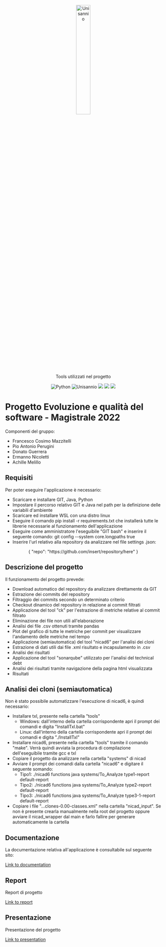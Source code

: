 <p align= "center">
<img src="https://www.unisannio.it/sites/default/files/emblema.png.pagespeed.ce.L9uvAVRynq.png" alt="Unisannio" width= 30%>
</p>
<p align="center">
    Tools utilizzati nel progetto
</p>
<p align="center">
    <img src="https://img.shields.io/badge/Python-v3-blue" alt="Python">
    <img src="https://img.shields.io/badge/Unisannio-Evoluzione%20e%20qualità%20del%20Software-blue" alt="Unisannio">
    <img src = "https://img.shields.io/badge/ck%20tools-blue">
    <img src = "https://img.shields.io/badge/nicad6-blue">
    <img src = "https://img.shields.io/badge/sonarqube-blue">


# Progetto Evoluzione e qualità del software - Magistrale 2022

Componenti del gruppo:
- Francesco Cosimo Mazzitelli
- Pio Antonio Perugini
- Donato Guerrera
- Ermanno Nicoletti
- Achille Melillo

## Requisiti
Per poter eseguire l'applicazione è necessario:
- Scaricare e installare GIT, Java, Python
- Impostare il percorso relativo  GIT e Java nel path per la definizione delle variabili d'ambiente
- Scaricare ed installare WSL con una distro linux
- Eseguire il comando pip install -r requirements.txt che installerà tutte le librerie necessarie al funzionamento dell'applicazione
- Eseguire come amministratore l'eseguibile "GIT bash" e inserire il seguente comando: git config --system core.longpaths true 
- Inserire l'url relativo alla repository da analizzare nel file settings .json:
<p align=center> { "repo": "https://github.com/insert/repository/here" } </p>

## Descrizione del progetto
Il funzionamento del progetto prevede: 
- Download automatico del repository da analizzare direttamente da GIT
- Estrazione dei commits del repository
- Filtraggio dei commits secondo un determinato criterio
- Checkout dinamico del repository in relazione ai commit filtrati
- Applicazione del tool "ck" per l'estrazione di metriche relative al commit filtrato
- Eliminazione dei file non utili all'elaborazione
- Analisi dei file .csv ottenuti tramite pandas
- Plot del grafico di tutte le metriche per commit per visualizzare l'andamento delle metriche nel tempo
- Applicazione (semiautomatica) del tool "nicad6" per l'analisi dei cloni
- Estrazione di dati utili dai file .xml risultato e incapsulamento in .csv
- Analisi dei risultati 
- Applicazione del tool "sonarqube" utilizzato per l'analisi del technical debt
- Analisi dei risultati tramite navigazione della pagina html visualizzata
- Risultati

## Analisi dei cloni (semiautomatica)

Non è stato possibile automatizzare l'esecuzione di nicad6, è quindi necessario:
- Installare txl, presente nella cartella "tools"
    - Windows: dall'interno della cartella corrispondente apri il prompt dei comandi e digita "InstallTxl.bat"
    - Linux: dall'interno della cartella corrispondente apri il prompt dei comandi e digita "./InstallTxl" 
- Installare nicad6, presente nella cartella "tools" tramite il comando "make". Verrà quindi avviata la procedura di compilazione dell'eseguibile tramite gcc e txl
- Copiare il progetto da analizzare nella cartella "systems" di nicad
- Avviare il prompt dei comandi dalla cartella "nicad6" e digitare il seguente somando:
    - Tipo1: ./nicad6 functions java systems/To_Analyze type1-report default-report
    - Tipo2: ./nicad6 functions java systems/To_Analyze type2-report default-report
    - Tipo3: ./nicad6 functions java systems/To_Analyze type3-1-report default-report
- Copiare i file "...clones-0.00-classes.xml" nella cartella "nicad_input". Se non è presente crearla manualmente nella root del progetto oppure avviare il nicad_wrapper dal main e farlo fallire per generare automaticamente la cartella

## Documentazione

La documentazione relativa all'applicazione è consultabile sul seguente sito:

[Link to documentation](http://softwareevolution.infinityfreeapp.com)

## Report

Report di progetto

[Link to report](https://issuu.com/ermanno8/docs/evoluzione_e_qualit_del_software)

## Presentazione

Presentazione del progetto

[Link to presentation](https://1drv.ms/p/s!Ala06tk1O0saho5jsOURxSuTx-ljvA?e=lMdh6Y)
